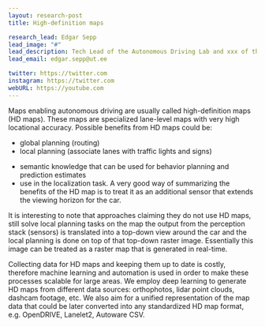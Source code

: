 ```yaml
---
layout: research-post
title: High-definition maps

research_lead: Edgar Sepp 
lead_image: "#"
lead_description: Tech Lead of the Autonomous Driving Lab and xxx of the Autonomous Software research group 
lead_email: edgar.sepp@ut.ee

twitter: https://twitter.com
instagram: https://twitter.com
webURL: https://youtube.com
---
```


Maps enabling autonomous driving are usually called high-definition maps (HD maps). These maps are specialized
lane-level maps with very high locational accuracy. Possible benefits from HD maps could be:

- global planning (routing)
- local planning (associate lanes with traffic lights and signs)
* semantic knowledge that can be used for behavior planning and prediction estimates
* use in the localization task. A very good way of summarizing the benefits of the HD map is to treat it as an
  additional sensor that extends the viewing horizon for the car.

It is interesting to note that approaches claiming they do not use HD maps, still solve local planning tasks on the map
the output from the perception stack (sensors) is translated into a top-down view around the car and the local planning
is done on top of that top-down raster image. Essentially this image can be treated as a raster map that is generated in
real-time.

Collecting data for HD maps and keeping them up to date is costly, therefore machine learning and automation is used in
order to make these processes scalable for large areas. We employ deep learning to generate HD maps from different data
sources: orthophotos, lidar point clouds, dashcam footage, etc. We also aim for a unified representation of the map data
that could be later converted into any standardized HD map format, e.g. OpenDRIVE, Lanelet2, Autoware CSV.
